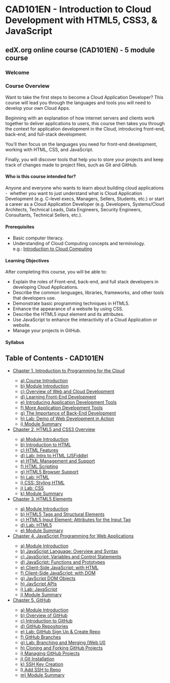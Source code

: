 # CAD101EN - Introduction to Cloud Development with HTML5, CSS3, & JavaScript

## edX.org online course (CAD101EN) - 5 module course

### Welcome

### Course Overview
<p>
Want to take the first steps to become a Cloud Application Developer? This course will lead you through the languages and tools you will need to develop your own Cloud Apps.
</p>
<p>
Beginning with an explanation of how internet servers and clients work together to deliver applications to users, this course then takes you through the context for application development in the Cloud, introducing front-end, back-end, and full-stack development.
</p>
You’ll then focus on the languages you need for front-end development, working with HTML, CSS, and JavaScript.

Finally, you will discover tools that help you to store your projects and keep track of changes made to project files, such as Git and GitHub.

#### **Who is this course intended for?**

Anyone and everyone who wants to learn about building cloud applications -  whether you want to just understand what is Cloud Application Development (e.g. C-level execs, Managers, Sellers, Students, etc.) or start a career as a Cloud Application Developer (e.g. Developers, Systems/Cloud Architects, Technical Leads, Data Engineers, Security Engineers, Consultants, Technical Sellers, etc.).

#### Prerequisites

*   Basic computer literacy.
*   Understanding of Cloud Computing concepts and terminology.  
    e.g.: [Introduction to Cloud Computing](https://www.edx.org/course/introduction-to-cloud-computing-6)

#### **Learning Objectives**

After completing this course, you will be able to:

*   Explain the roles of Front-end, back-end, and full stack developers in developing Cloud Applications.
*   Describe the common languages, libraries, frameworks, and other tools that developers use.
*   Demonstrate basic programming techniques in HTML5.
*   Enhance the appearance of a website by using CSS.
*   Describe the HTML5 input element and its attributes.
*   Use JavaScript to enhance the interactivity of a Cloud Application or website.
*   Manage your projects in GitHub.

#### Syllabus
## Table of Contents - CAD101EN
<ul>
  <li><a href="#ch1">Chapter 1. Introduction to Programming for the Cloud</li>
  <ul>
  <li><a href="ch1a">a) Course Introduction</li>
  <li><a href="ch1b">b) Module Introduction</li>
  <li><a href="ch1c">c) Overview of Web and Cloud Development</li>
  <li><a href="ch1d">d) Learning Front-End Development</li>
  <li><a href="ch1e">e) Introducing Application Development Tools</li>
  <li><a href="ch1f">f) More Application Development Tools</li>
  <li><a href="ch1g">g) The Importance of Back-End Development</li>
  <li><a href="ch1h">h) Lab: Demo of Web Development in Action</li>
  <li><a href="ch1i">i) Module Summary</li>
      </ul>
  <li><a href="#ch2">Chapter 2. HTML5 and CSS3 Overview</li>
  <ul>
  <li><a href="ch2a">a) Module Introduction</li>
  <li><a href="ch2b">b) Introduction to HTML</li>
  <li><a href="ch2c">c) HTML Features</li>
  <li><a href="ch2d">d) Lab: Intro to HTML (JSFiddle)</li>
  <li><a href="ch2e">e) HTML Management and Support</li>
  <li><a href="ch2f">f) HTML Scripting</li>
  <li><a href="ch2g">g) HTML5 Browser Support</li>
  <li><a href="ch2h">h) Lab: HTML</li>
  <li><a href="ch2i">i) CSS: Styling HTML</li>
  <li><a href="ch2j">j) Lab: CSS</li>
  <li><a href="ch2k">k) Module Summary</li>
      </ul>
  <li><a href="#ch3">Chapter 3. HTML5 Elements</li>
  <ul>
  <li><a href="ch3a">a) Module Introduction</li>
  <li><a href="ch3b">b) HTML5 Tags and Structural Elements</li>
  <li><a href="ch3c">c) HTML5 Input Element: Attributes for the Input Tag</li>
  <li><a href="ch3d">d) Lab: HTML5</li>
  <li><a href="ch3e">e) Module Summary</li>
      </ul>
  <li><a href="#ch4">Chapter 4. JavaScript Programming for Web Applications</li>
  <ul>
  <li><a href="ch4a">a) Module Introduction</li>
  <li><a href="ch4b">b) JavaScript Language: Overview and Syntax</li>
  <li><a href="ch4c">c) JavaScript: Variables and Control Statements</li>
  <li><a href="ch4d">d) JavaScript: Functions and Prototypes</li>
  <li><a href="ch4e">e) Client-Side JavaScript: with HTML</li>
  <li><a href="ch4f">f) Client-Side JavaScript: with DOM</li>
  <li><a href="ch4g">g) JavScript DOM Objects</li>
  <li><a href="ch4h">h) JavScript APIs</li>
  <li><a href="ch4i">i) Lab: JavaScript</li>
  <li><a href="ch4j">j) Module Summary</li>
      </ul>
  <li><a href="#ch5">Chapter 5. GitHub</li>
  <ul>
  <li><a href="ch5a">a) Module Introduction</li>
  <li><a href="ch5b">b) Overview of GitHub</li>
  <li><a href="ch5c">c) Introduction to GitHub</li>
  <li><a href="ch5d">d) GitHub Repositories</li>
  <li><a href="ch5e">e) Lab: GitHub Sign Up & Create Repo</li>
  <li><a href="ch5f">f) GitHub Branches</li>
  <li><a href="ch5g">g) Lab: Branching and Merging (Web UI)</li>
  <li><a href="ch5h">h) Cloning and Forking GitHub Projects</li>
  <li><a href="ch5i">i) Managing GitHub Projects</li>
  <li><a href="ch5j">j) Git Installation</li>
  <li><a href="ch5k">k) SSH Key Creation</li>
  <li><a href="ch5l">l) Add SSH to Repo</li>
  <li><a href="ch5m">m) Module Summary</li>
      </ul>
      </ul>
